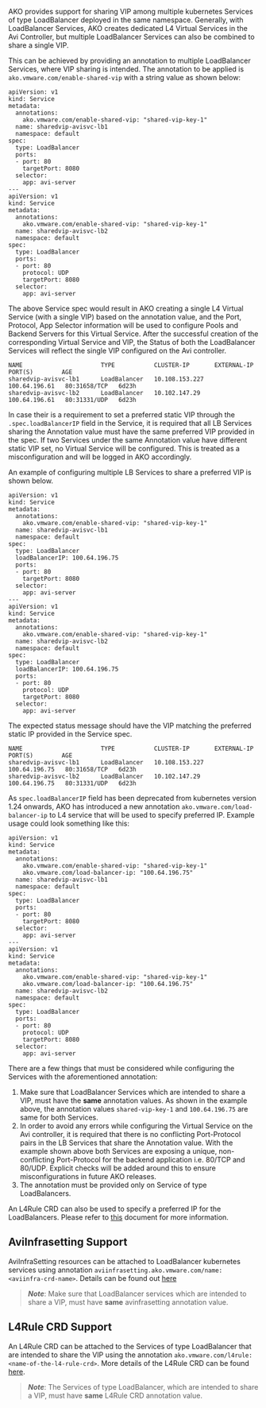 AKO provides support for sharing VIP among multiple kubernetes Services of type LoadBalancer deployed in the same namespace. Generally, with LoadBalancer Services, AKO creates dedicated L4 Virtual Services in the Avi Controller, but multiple LoadBalancer Services can also be combined to share a single VIP.

This can be achieved by providing an annotation to multiple LoadBalancer Services, where VIP sharing is intended.
The annotation to be applied is `ako.vmware.com/enable-shared-vip` with a string value as shown below:

```
apiVersion: v1
kind: Service
metadata:
  annotations:
    ako.vmware.com/enable-shared-vip: "shared-vip-key-1"
  name: sharedvip-avisvc-lb1
  namespace: default
spec:
  type: LoadBalancer
  ports:
  - port: 80
    targetPort: 8080
  selector:
    app: avi-server
---
apiVersion: v1
kind: Service
metadata:
  annotations:
    ako.vmware.com/enable-shared-vip: "shared-vip-key-1"
  name: sharedvip-avisvc-lb2
  namespace: default
spec:
  type: LoadBalancer
  ports:
  - port: 80
    protocol: UDP
    targetPort: 8080
  selector:
    app: avi-server
```

The above Service spec would result in AKO creating a single L4 Virtual Service (with a single VIP) based on the annotation value, and the Port, Protocol, App Selector information will be used to configure Pools and Backend Servers for this Virtual Service.
After the successful creation of the corresponding Virtual Service and VIP, the Status of both the LoadBalancer Services will reflect the single VIP configured on the Avi controller.

```
NAME                      TYPE           CLUSTER-IP       EXTERNAL-IP     PORT(S)        AGE
sharedvip-avisvc-lb1      LoadBalancer   10.108.153.227   100.64.196.61   80:31658/TCP   6d23h
sharedvip-avisvc-lb2      LoadBalancer   10.102.147.29    100.64.196.61   80:31331/UDP   6d23h
```

In case their is a requirement to set a preferred static VIP through the `.spec.loadBalancerIP` field in the Service, it is required that all LB Services sharing the Annotation value must have the same preferred VIP provided in the spec. If two Services under the same Annotation value have different static VIP set, no Virtual Service will be configured. This is treated as a misconfiguration and will be logged in AKO accordingly.

An example of configuring multiple LB Services to share a preferred VIP is shown below.

```
apiVersion: v1
kind: Service
metadata:
  annotations:
    ako.vmware.com/enable-shared-vip: "shared-vip-key-1"
  name: sharedvip-avisvc-lb1
  namespace: default
spec:
  type: LoadBalancer
  loadBalancerIP: 100.64.196.75
  ports:
  - port: 80
    targetPort: 8080
  selector:
    app: avi-server
---
apiVersion: v1
kind: Service
metadata:
  annotations:
    ako.vmware.com/enable-shared-vip: "shared-vip-key-1"
  name: sharedvip-avisvc-lb2
  namespace: default
spec:
  type: LoadBalancer
  loadBalancerIP: 100.64.196.75
  ports:
  - port: 80
    protocol: UDP
    targetPort: 8080
  selector:
    app: avi-server
```

The expected status message should have the VIP matching the preferred static IP provided in the Service spec.
```
NAME                      TYPE           CLUSTER-IP       EXTERNAL-IP     PORT(S)        AGE
sharedvip-avisvc-lb1      LoadBalancer   10.108.153.227   100.64.196.75   80:31658/TCP   6d23h
sharedvip-avisvc-lb2      LoadBalancer   10.102.147.29    100.64.196.75   80:31331/UDP   6d23h
```

As `spec.loadBalancerIP` field has been deprecated from kubernetes version 1.24 onwards, AKO has introduced a new annotation `ako.vmware.com/load-balancer-ip` to L4 service that will be used to specify preferred IP. Example usage could look something like this:

```
apiVersion: v1
kind: Service
metadata:
  annotations:
    ako.vmware.com/enable-shared-vip: "shared-vip-key-1"
    ako.vmware.com/load-balancer-ip: "100.64.196.75"
  name: sharedvip-avisvc-lb1
  namespace: default
spec:
  type: LoadBalancer
  ports:
  - port: 80
    targetPort: 8080
  selector:
    app: avi-server
---
apiVersion: v1
kind: Service
metadata:
  annotations:
    ako.vmware.com/enable-shared-vip: "shared-vip-key-1"
    ako.vmware.com/load-balancer-ip: "100.64.196.75"
  name: sharedvip-avisvc-lb2
  namespace: default
spec:
  type: LoadBalancer
  ports:
  - port: 80
    protocol: UDP
    targetPort: 8080
  selector:
    app: avi-server
```

There are a few things that must be considered while configuring the Services with the aforementioned annotation:
1. Make sure that LoadBalancer Services which are intended to share a VIP, must have the **same** annotation values. As shown in the example above, the annotation values `shared-vip-key-1` and `100.64.196.75` are same for both Services.
2. In order to avoid any errors while configuring the Virtual Service on the Avi controller, it is required that there is no conflicting Port-Protocol pairs in the LB Services that share the Annotation value. With the example shown above both Services are exposing a unique, non-conflicting Port-Protocol for the backend application i.e. 80/TCP and 80/UDP. Explicit checks will be added around this to ensure misconfigurations in future AKO releases.
3. The annotation must be provided only on Service of type LoadBalancers.

An L4Rule CRD can also be used to specify a preferred IP for the LoadBalancers. Please refer to [this](crds/l4rule.md#express-custom-load-balancer-ip) document for more information.

## AviInfrasetting Support

AviInfraSetting resources can be attached to LoadBalancer kubernetes services using annotation `aviinfrasetting.ako.vmware.com/name: <aviinfra-crd-name>`. Details can be found out [here](crds/avinfrasetting.md)

> ***Note***: Make sure that LoadBalancer services which are intended to share a VIP, must have **same** avinfrasetting annotation value.

## L4Rule CRD Support

An L4Rule CRD can be attached to the Services of type LoadBalancer that are intended to share the VIP using the annotation `ako.vmware.com/l4rule: <name-of-the-l4-rule-crd>`. More details of the L4Rule CRD can be found [here](crds/l4rule.md).

> ***Note***: The Services of type LoadBalancer, which are intended to share a VIP, must have **same** L4Rule CRD annotation value.